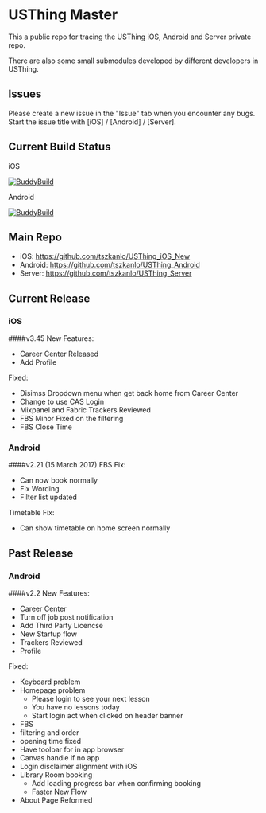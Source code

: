 # USThing Master
This a public repo for tracing the USThing iOS, Android and Server private repo. 

There are also some small submodules developed by different developers in USThing.

## Issues
Please create a new issue in the "Issue" tab when you encounter any bugs. Start the issue title with [iOS] / [Android] / [Server].

## Current Build Status
iOS

[![BuddyBuild](https://dashboard.buddybuild.com/api/statusImage?appID=585fc7cac688b80100a69623&branch=master&build=latest)](https://dashboard.buddybuild.com/apps/585fc7cac688b80100a69623/build/latest?branch=master)

Android

[![BuddyBuild](https://dashboard.buddybuild.com/api/statusImage?appID=57b34711ef28630100b8e454&branch=master&build=latest)](https://dashboard.buddybuild.com/apps/57b34711ef28630100b8e454/build/latest?branch=master)

## Main Repo
- iOS: https://github.com/tszkanlo/USThing_iOS_New
- Android: https://github.com/tszkanlo/USThing_Android
- Server: https://github.com/tszkanlo/USThing_Server

## Current Release
### iOS
####v3.45
New Features:
- Career Center Released
- Add Profile

Fixed:
- Disimss Dropdown menu when get back home from Career Center
- Change to use CAS Login
- Mixpanel and Fabric Trackers Reviewed
- FBS Minor Fixed on the filtering
- FBS Close Time

### Android
####v2.21 (15 March 2017)
FBS Fix:
- Can now book normally
- Fix Wording
- Filter list updated

Timetable Fix:
- Can show timetable on home screen normally

## Past Release
### Android
####v2.2
New Features:
- Career Center
- Turn off job post notification
- Add Third Party Licencse
- New Startup flow
- Trackers Reviewed
- Profile

Fixed:
- Keyboard problem
- Homepage problem
  - Please login to see your next lesson
  - You have no lessons today
  - Start login act when clicked on header banner
-  FBS 
  - filtering and order
  - opening time fixed
-  Have toolbar for in app browser
- Canvas handle if no app
- Login disclaimer alignment with iOS
- Library Room booking
  - Add loading progress bar when confirming booking
  - Faster New Flow
- About Page Reformed
